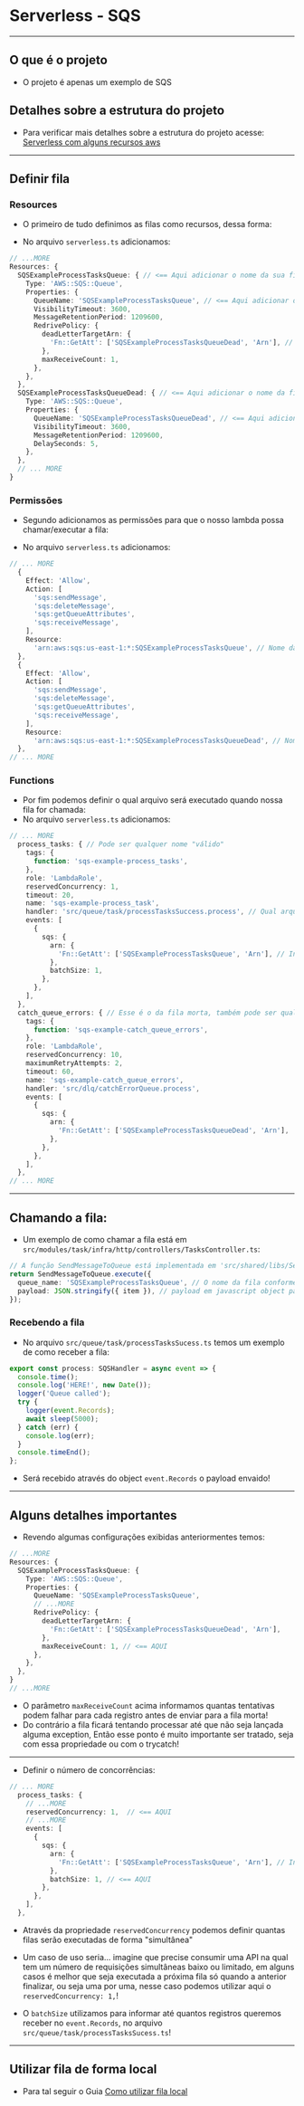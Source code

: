 # Serverless - SQS

---

## O que é o projeto

- O projeto é apenas um exemplo de SQS

## Detalhes sobre a estrutura do projeto

- Para verificar mais detalhes sobre a estrutura do projeto acesse: [Serverless com alguns recursos aws](../README.md)

---

## Definir fila

### Resources

- O primeiro de tudo definimos as filas como recursos, dessa forma:

- No arquivo `serverless.ts` adicionamos:

```ts
// ...MORE
Resources: {
  SQSExampleProcessTasksQueue: { // <== Aqui adicionar o nome da sua fila
    Type: 'AWS::SQS::Queue',
    Properties: {
      QueueName: 'SQSExampleProcessTasksQueue', // <== Aqui adicionar o nome da sua fila, conforme adicicionado mais acima!
      VisibilityTimeout: 3600,
      MessageRetentionPeriod: 1209600,
      RedrivePolicy: {
        deadLetterTargetArn: {
          'Fn::GetAtt': ['SQSExampleProcessTasksQueueDead', 'Arn'], // <== Aqui adicionar o nome da fila "morta" ou seja quando a fila falhar será tratada pela fila morta
        },
        maxReceiveCount: 1,
      },
    },
  },
  SQSExampleProcessTasksQueueDead: { // <== Aqui adicionar o nome da fila morta
    Type: 'AWS::SQS::Queue',
    Properties: {
      QueueName: 'SQSExampleProcessTasksQueueDead', // <== Aqui adicionar o nome da fila morta conforme o acima
      VisibilityTimeout: 3600,
      MessageRetentionPeriod: 1209600,
      DelaySeconds: 5,
    },
  },
  // ... MORE
}
```

### Permissões

- Segundo adicionamos as permissões para que o nosso lambda possa chamar/executar a fila:

- No arquivo  `serverless.ts` adicionamos:

```ts
// ... MORE
  {
    Effect: 'Allow',
    Action: [
      'sqs:sendMessage',
      'sqs:deleteMessage',
      'sqs:getQueueAttributes',
      'sqs:receiveMessage',
    ],
    Resource:
      'arn:aws:sqs:us-east-1:*:SQSExampleProcessTasksQueue', // Nome da fila conforme definido nos Resources
  },
  {
    Effect: 'Allow',
    Action: [
      'sqs:sendMessage',
      'sqs:deleteMessage',
      'sqs:getQueueAttributes',
      'sqs:receiveMessage',
    ],
    Resource:
      'arn:aws:sqs:us-east-1:*:SQSExampleProcessTasksQueueDead', // Nome da fila morta conforme definido nos Resources
  },
// ... MORE
```

### Functions

- Por fim podemos definir o qual arquivo será executado quando nossa fila for chamada:
- No arquivo  `serverless.ts` adicionamos:

```ts
// ... MORE
  process_tasks: { // Pode ser qualquer nome "válido"
    tags: {
      function: 'sqs-example-process_tasks',
    },
    role: 'LambdaRole',
    reservedConcurrency: 1,
    timeout: 20,
    name: 'sqs-example-process_task',
    handler: 'src/queue/task/processTasksSuccess.process', // Qual arquivo será executado! nesse caso será o arquivo src/queue/task/processTasksSuccess.ts chamando a function process
    events: [
      {
        sqs: {
          arn: {
            'Fn::GetAtt': ['SQSExampleProcessTasksQueue', 'Arn'], // Informamos qual fila essa função ficará "escutando"
          },
          batchSize: 1,
        },
      },
    ],
  },
  catch_queue_errors: { // Esse é o da fila morta, também pode ser qualquer nome
    tags: {
      function: 'sqs-example-catch_queue_errors',
    },
    role: 'LambdaRole',
    reservedConcurrency: 10,
    maximumRetryAttempts: 2,
    timeout: 60,
    name: 'sqs-example-catch_queue_errors',
    handler: 'src/dlq/catchErrorQueue.process',
    events: [
      {
        sqs: {
          arn: {
            'Fn::GetAtt': ['SQSExampleProcessTasksQueueDead', 'Arn'],
          },
        },
      },
    ],
  },
// ... MORE
```


---

## Chamando a fila:

- Um exemplo de como chamar a fila está em `src/modules/task/infra/http/controllers/TasksController.ts`:

```ts
// A função SendMessageToQueue está implementada em 'src/shared/libs/SendMessageToQueue/index.ts';
return SendMessageToQueue.execute({
  queue_name: 'SQSExampleProcessTasksQueue', // O nome da fila conforme especificado previamente no arquivo `serverless.ts`
  payload: JSON.stringify({ item }), // payload em javascript object parseado pelo JSON.stringify()
});
```

### Recebendo a fila

- No arquivo `src/queue/task/processTasksSucess.ts` temos um exemplo de como receber a fila:

```ts
export const process: SQSHandler = async event => {
  console.time();
  console.log('HERE!', new Date());
  logger('Queue called');
  try {
    logger(event.Records);
    await sleep(5000);
  } catch (err) {
    console.log(err);
  }
  console.timeEnd();
};
```

- Será recebido através do object `event.Records` o payload envaido!

---

## Alguns detalhes importantes

- Revendo algumas configurações exibidas anteriormentes temos:


```ts
// ...MORE
Resources: {
  SQSExampleProcessTasksQueue: {
    Type: 'AWS::SQS::Queue',
    Properties: {
      QueueName: 'SQSExampleProcessTasksQueue',
      // ...MORE
      RedrivePolicy: {
        deadLetterTargetArn: {
          'Fn::GetAtt': ['SQSExampleProcessTasksQueueDead', 'Arn'],
        },
        maxReceiveCount: 1, // <== AQUI
      },
    },
  },
}
// ...MORE
```

- O parâmetro `maxReceiveCount` acima informamos quantas tentativas podem falhar para cada registro antes de enviar para a fila morta!
- Do contrário a fila ficará tentando processar até que não seja lançada alguma exception, Então esse ponto é muito importante ser tratado, seja com essa propriedade ou com o trycatch!

---

- Definir o número de concorrências:

```ts
// ... MORE
  process_tasks: {
    // ...MORE
    reservedConcurrency: 1,  // <== AQUI
    // ...MORE
    events: [
      {
        sqs: {
          arn: {
            'Fn::GetAtt': ['SQSExampleProcessTasksQueue', 'Arn'], // Informamos qual fila essa função ficará "escutando"
          },
          batchSize: 1, // <== AQUI
        },
      },
    ],
  },
```

- Através da propriedade `reservedConcurrency` podemos definir quantas filas serão executadas de forma "simultânea"
- Um caso de uso seria... imagine que precise consumir uma API na qual tem um número de requisições simultâneas baixo ou limitado, em alguns casos é melhor que seja executada a próxima fila só quando a anterior finalizar, ou seja uma por uma, nesse caso podemos utilizar aqui o `reservedConcurrency: 1,`!

- O `batchSize` utilizamos para informar até quantos registros queremos receber no `event.Records`, no arquivo `src/queue/task/processTasksSucess.ts`!

---

## Utilizar fila de forma local

- Para tal seguir o Guia [Como utilizar fila local](https://github.com/mrcarromesa/serverless-aws#como-utilizar-fila-local)

